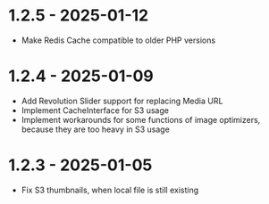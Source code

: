 # 1.2.5 - 2025-01-12
 - Make Redis Cache compatible to older PHP versions

# 1.2.4 - 2025-01-09
 - Add Revolution Slider support for replacing Media URL
 - Implement CacheInterface for S3 usage
 - Implement workarounds for some functions of image optimizers, because they are too heavy in S3 usage
 
 # 1.2.3 - 2025-01-05
 - Fix S3 thumbnails, when local file is still existing